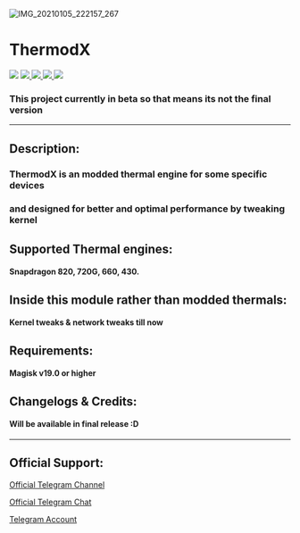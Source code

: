 
![IMG_20210105_222157_267](https://user-images.githubusercontent.com/91332949/135549028-10fc6e51-ac78-4044-a6a3-9bf0df8f5db5.png)

# ThermodX

 <img src="https://img.shields.io/github/stars/UsiFX/ThermodX-Source?style=flat&logo=github&color=yellow" /> </a>
<a href="https://github.com/UsiFX/ThermodX-Source/network/members" alt="GitHub forks"> <img src="https://img.shields.io/github/forks/UsiFX/ThermodX-Source" /> </a> <a href="https://github.com/UsiFX/ThermodX-Source/graphs/contributors" alt="GitHub contributors"> <img src="https://img.shields.io/github/contributors/UsiFX/ThermodX-Source?style=flat&logo=github" /> </a>
<a href="https://github.com/UsiFX/ThermodX-Source" alt="GitHub closed pull requests"> <img src="https://img.shields.io/github/issues-pr-closed-raw/UsiFX/ThermodX-Source?color=success" /> </a> <img src="https://img.shields.io/badge/maintained%3F-yes-blue.svg" /> </a>


### This project currently in beta so that means its not the final version
-------------------------------------------------------------------------------------
## Description:
### ThermodX is an modded thermal engine for some specific devices 
### and designed for better and optimal performance by tweaking kernel

## Supported Thermal engines:
#### Snapdragon 820, 720G, 660, 430.

## Inside this module rather than modded thermals:
#### Kernel tweaks & network tweaks till now

## Requirements:
#### Magisk v19.0 or higher

## Changelogs & Credits:
#### Will be available in final release :D
-------------------------------------------------------------------------------------
## Official Support:
 <a href="https://t.me/ThermodX">Official Telegram Channel</a>
 
 <a href="https://t.me/Thermxocg">Official Telegram Chat</a>
 
 <a href="https://t.me/imUsif12">Telegram Account</a>
